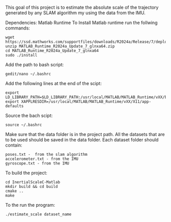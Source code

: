 This goal of this project is to estimate the absolute scale of the trajectory generated by any SLAM algorithm my using the data from the IMU. 

Dependencies:
Matlab Runtime
To Install Matlab runtime run the follwing commands:
```
wget https://ssd.mathworks.com/supportfiles/downloads/R2024a/Release/7/deployment_files/installer/complete/glnxa64/MATLAB_Runtime_R2024a_Update_7_glnxa64.zip
unzip MATLAB_Runtime_R2024a_Update_7_glnxa64.zip
cd MATLAB_Runtime_R2024a_Update_7_glnxa64
sudo ./install
```

Add the path to bash script:
```
gedit/nano ~/.bashrc
```

Add the following lines at the end of the scipt:
```
export LD_LIBRARY_PATH=$LD_LIBRARY_PATH:/usr/local/MATLAB/MATLAB_Runtime/vXX/bin/glnxa64
export XAPPLRESDIR=/usr/local/MATLAB/MATLAB_Runtime/vXX/X11/app-defaults
```

Source the bach scipt:
```
source ~/.bashrc
```

Make sure that the data folder is in the project path. All the datasets that are to be used should be saved in the data folder. Each dataset folder should contain:
```
poses.txt -  from the slam algorithm
accelerometer.txt - from the IMU
gyroscope.txt - from the IMU
```

To build the project:
```
cd InertialScaleC-Matlab
mkdir build && cd build
cmake ..
make
```

To the run the program:
```
./estimate_scale dataset_name
```

